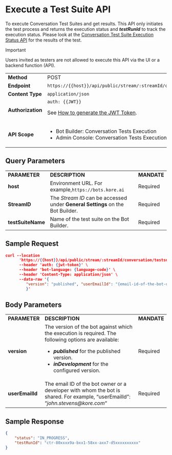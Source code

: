 # Execute a Test Suite API

To execute Conversation Test Suites and get results. This API only initiates the test process and returns the execution status and **_testRunId_** to track the execution status. Please look at the [Conversation Test Suite Execution Status API](../batch-test-execution-status/) for the results of the test.

<div class="admonition warning">
<p class="admonition-title">Important</p>
<p>Users invited as testers are not allowed to execute this API via the UI or a backend function (API).</p>
</div>


<table>
  <tr>
   <td><strong>Method</strong>
   </td>
   <td>POST
   </td>
  </tr>
  <tr>
   <td><strong>Endpoint</strong>
   </td>
   <td><code>https://{{host}}/api/public/stream/:streamId/conversation/testsuite/:testSuiteName/run</code>
   </td>
  </tr>
  <tr>
   <td><strong>Content Type</strong>
   </td>
   <td><code>application/json</code>
   </td>
  </tr>
  <tr>
   <td><strong>Authorization</strong>
   </td>
   <td><code>auth: {{JWT}}</code>
<p>
See <a href="../api-introduction/#generating-the-jwt-token">How to generate the JWT Token</a>.
   </td>
  </tr>
  <tr>
   <td><strong>API Scope</strong>
   </td>
   <td>
<ul>

<li>Bot Builder: Conversation Tests Execution

<li>Admin Console: Conversation Tests Execution
</li>
</ul>
   </td>
  </tr>
</table>



## Query Parameters


<table>
  <tr>
   <td><strong>PARAMETER</strong>
   </td>
   <td><strong>DESCRIPTION</strong>
   </td>
   <td><strong>MANDATE</strong>
   </td>
  </tr>
  <tr>
   <td><strong>host</strong>
   </td>
   <td>Environment URL. For example,<code>https://bots.kore.ai</code>
   </td>
   <td>Required
   </td>
  </tr>
  <tr>
   <td><strong>StreamID</strong>
   </td>
   <td>The  <em>Stream ID</em> can be accessed under <strong>General Settings</strong> on the Bot Builder.
   </td>
   <td>Required
   </td>
  </tr>
  <tr>
   <td><strong>testSuiteName</strong>
   </td>
   <td>Name of the test suite on the Bot Builder.
   </td>
   <td>Required
   </td>
  </tr>
</table>


## Sample Request

```json
curl --location 
      'https://{{host}}/api/public/stream/:streamId/conversation/testsuite/:testSuiteName/run' \
      --header 'auth: {jwt-token}' \
      --header 'bot-language: {language-code}' \
      --header 'Content-Type: application/json' \
      --data-raw '{
         "version": "published", "userEmailId": "{email-id-of-the-bot-owner-or-developer}" 
         }'
```

## Body Parameters

<table>
  <tr>
   <td><strong>PARAMETER</strong>
   </td>
   <td><strong>DESCRIPTION</strong>
   </td>
   <td><strong>MANDATE</strong>
   </td>
  </tr>
   <tr>
   <td><strong>version</strong>
   </td>
   <td>The version of the bot against which the execution is required. The following options are available:
<ul>

<li><strong><em>published</em></strong> for the published version.

<li><strong><em>inDevelopment</em></strong> for the configured version.
</li>
</ul>
   </td>
   <td>Required
   </td>
  </tr>
   <tr>
   <td><strong>userEmailId</strong>
   </td>
   <td>	The email ID of the bot owner or a developer with whom the bot is shared. For example, “userEmailId”: “<i>john.stevens@kore.com</i>“</td>
   <td>Required   </td>
  </tr>
</table>

## Sample Response

```json
{
    "status": "IN_PROGRESS",
    "testRunId": "ctr-80xxxx9a-bxx1-58xx-axx7-d5xxxxxxxxxx"
}
```